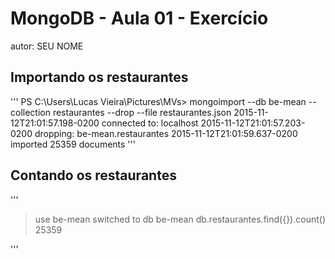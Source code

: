 # MongoDB - Aula 01 - Exercício
autor: SEU NOME

## Importando os restaurantes

'''
PS C:\Users\Lucas Vieira\Pictures\MVs> mongoimport --db be-mean --collection restaurantes --drop --file restaurantes.json
2015-11-12T21:01:57.198-0200    connected to: localhost
2015-11-12T21:01:57.203-0200    dropping: be-mean.restaurantes
2015-11-12T21:01:59.637-0200    imported 25359 documents
'''

## Contando os restaurantes

'''
> use be-mean
switched to db be-mean
> db.restaurantes.find({}).count()
25359

'''